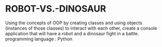 # ROBOT-VS.-DINOSAUR
Using the concepts of OOP by creating classes and using objects (instances of those classes) to interact with each other, create a console application that will have a robot and a dinosaur fight in a battle.  
programming language : Python